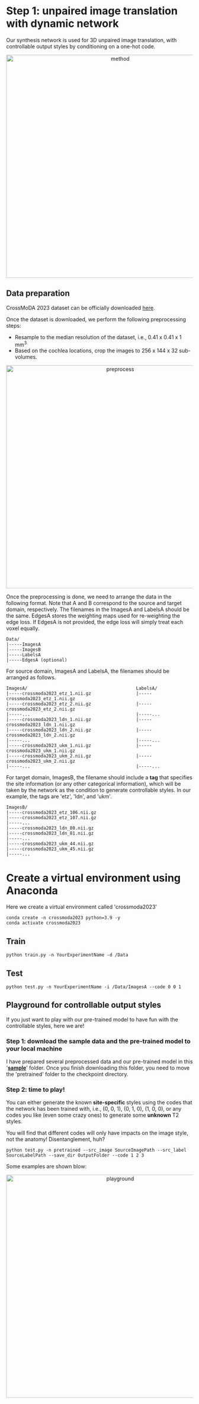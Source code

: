 # Step 1: unpaired image translation with dynamic network
Our synthesis network is used for 3D unpaired image translation, with controllable output styles by conditioning on a one-hot code.

<p align="center"><img src="https://github.com/han-liu/crossmoda2023/blob/main/figs/vandy365_fig2.png" alt="method" width="600"/></p>

## Data preparation
CrossMoDA 2023 dataset can be officially downloaded [here](https://www.synapse.org/#!Synapse:syn51236108/wiki/621732).

Once the dataset is downloaded, we perform the following preprocessing steps:
- Resample to the median resolution of the dataset, i.e., 0.41 x 0.41 x 1 mm<sup>3</sup>
- Based on the cochlea locations, crop the images to 256 x 144 x 32 sub-volumes.

<p align="center"><img src="https://github.com/han-liu/crossmoda2023/blob/main/figs/vandy365_preprocess.png" alt="preprocess" width="600"/></p>

Once the preprocessing is done, we need to arrange the data in the following format.
Note that A and B correspond to the source and target domain, respectively. The filenames in the ImagesA and LabelsA should be the same. EdgesA stores the weighting maps used for re-weighting the edge loss. If EdgesA is not provided, the edge loss will simply treat each voxel equally.

```
Data/
|-----ImagesA
|-----ImagesB
|-----LabelsA
|-----EdgesA (optional)
```

For source domain, ImagesA and LabelsA, the filenames should be arranged as follows.
```
ImagesA/                                         LabelsA/
|-----crossmoda2023_etz_1.nii.gz                 |-----crossmoda2023_etz_1.nii.gz
|-----crossmoda2023_etz_2.nii.gz                 |-----crossmoda2023_etz_2.nii.gz
|-----...                                        |-----...
|-----crossmoda2023_ldn_1.nii.gz                 |-----crossmoda2023_ldn_1.nii.gz
|-----crossmoda2023_ldn_2.nii.gz                 |-----crossmoda2023_ldn_2.nii.gz
|-----...                                        |-----...
|-----crossmoda2023_ukm_1.nii.gz                 |-----crossmoda2023_ukm_1.nii.gz
|-----crossmoda2023_ukm_2.nii.gz                 |-----crossmoda2023_ukm_2.nii.gz
|-----...                                        |-----...
```

For target domain, ImagesB, the filename should include a **tag** that specifies the site information (or any other categorical information), which will be taken by the network as the condition to generate controllable styles. In our example, the tags are 'etz', 'ldn', and 'ukm'.
```
ImagesB/
|-----crossmoda2023_etz_106.nii.gz
|-----crossmoda2023_etz_107.nii.gz
|-----...
|-----crossmoda2023_ldn_80.nii.gz
|-----crossmoda2023_ldn_81.nii.gz
|-----...
|-----crossmoda2023_ukm_44.nii.gz
|-----crossmoda2023_ukm_45.nii.gz
|-----...
```

# Create a virtual environment using Anaconda
Here we create a virtual environment called 'crossmoda2023'
```
conda create -n crossmoda2023 python=3.9 -y
conda activate crossmoda2023
```

## Train
```
python train.py -n YourExperimentName -d /Data 
```

## Test
```
python test.py -n YourExperimentName -i /Data/ImagesA --code 0 0 1
```

## Playground for controllable output styles
If you just want to play with our pre-trained model to have fun with the controllable styles, here we are!

### Step 1: download the sample data and the pre-trained model to your local machine
I have prepared several preprocessed data and our pre-trained model in this '[**sample**](xx)' folder. Once you finish downloading this folder, you need to move the 'pretrained' folder to the checkpoint directory.

### Step 2: time to play!
You can either generate the known **site-specific** styles using the codes that the network has been trained with, i.e., (0, 0, 1), (0, 1, 0), (1, 0, 0),
or any codes you like (even some crazy ones) to generate some **unknown** T2 styles. 

You will find that different codes will only have impacts on the image style, not the anatomy! Disentanglement, huh?

```
python test.py -n pretrained --src_image SourceImagePath --src_label SourceLabelPath --save_dir OutputFolder --code 1 2 3
```
Some examples are shown blow:
<p align="center"><img src="https://github.com/han-liu/crossmoda2023/blob/main/figs/vandy365_playground.png" alt="playground" width="600"/></p>

